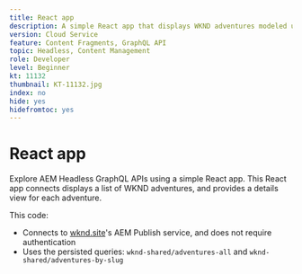 ```yaml
---
title: React app
description: A simple React app that displays WKND adventures modeled using Content Fragments.
version: Cloud Service
feature: Content Fragments, GraphQL API
topic: Headless, Content Management
role: Developer
level: Beginner
kt: 11132
thumbnail: KT-11132.jpg
index: no
hide: yes
hidefromtoc: yes
---
```


# React app

Explore AEM Headless GraphQL APIs using a simple React app. This React app connects displays a list of WKND adventures, and provides a details view for each adventure.

This code:

+ Connects to [wknd.site](https://wknd.site)'s AEM Publish service, and does not require authentication
+ Uses the persisted queries: `wknd-shared/adventures-all` and `wknd-shared/adventures-by-slug`
